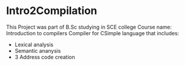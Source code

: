 # Intro2Compilation
This Project was part of B.Sc studying in SCE college 
Course name: Introduction to compilers
Compiler for CSimple language that includes:
* Lexical analysis
* Semantic ananysis
* 3 Address code creation 
